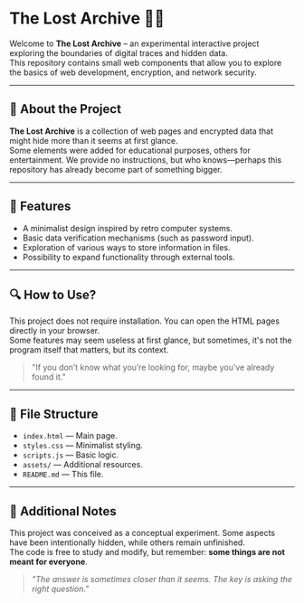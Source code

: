 # The Lost Archive 🕵️‍♂️  

Welcome to **The Lost Archive** – an experimental interactive project exploring the boundaries of digital traces and hidden data.  
This repository contains small web components that allow you to explore the basics of web development, encryption, and network security.  

---

## 📌 About the Project  
**The Lost Archive** is a collection of web pages and encrypted data that might hide more than it seems at first glance.  
Some elements were added for educational purposes, others for entertainment. We provide no instructions, but who knows—perhaps this repository has already become part of something bigger.  

---

## 🔑 Features  
- A minimalist design inspired by retro computer systems.  
- Basic data verification mechanisms (such as password input).  
- Exploration of various ways to store information in files.  
- Possibility to expand functionality through external tools.  

---

## 🔍 How to Use?  
This project does not require installation. You can open the HTML pages directly in your browser.  
Some features may seem useless at first glance, but sometimes, it's not the program itself that matters, but its context.  

> "If you don’t know what you’re looking for, maybe you’ve already found it."  

---

## 📂 File Structure  
- `index.html` — Main page.  
- `styles.css` — Minimalist styling.  
- `scripts.js` — Basic logic.  
- `assets/` — Additional resources.  
- `README.md` — This file.  

---

## 🚀 Additional Notes  
This project was conceived as a conceptual experiment. Some aspects have been intentionally hidden, while others remain unfinished.  
The code is free to study and modify, but remember: **some things are not meant for everyone**.  

> _"The answer is sometimes closer than it seems. The key is asking the right question."_  
